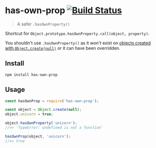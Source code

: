 # has-own-prop [![Build Status](https://travis-ci.org/sindresorhus/has-own-prop.svg?branch=master)](https://travis-ci.org/sindresorhus/has-own-prop)

> A safer `.hasOwnProperty()`

Shortcut for `Object.prototype.hasOwnProperty.call(object, property)`.

You shouldn't use `.hasOwnProperty()` as it won't exist on [objects created with `Object.create(null)`](https://stackoverflow.com/a/12017703/64949) or it can have been overridden.

## Install

```
npm install has-own-prop
```

## Usage

```js
const hasOwnProp = require('has-own-prop');

const object = Object.create(null);
object.unicorn = true;

object.hasOwnProperty('unicorn');
//=> 'TypeError: undefined is not a function'

hasOwnProp(object, 'unicorn');
//=> true
```
